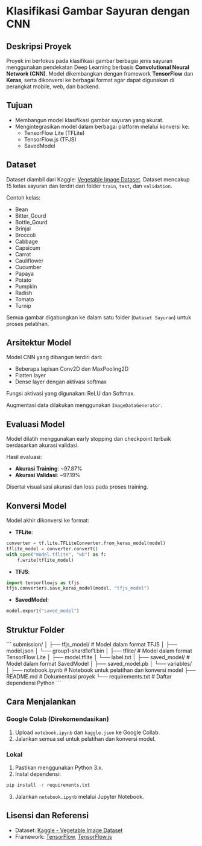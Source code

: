 # Klasifikasi Gambar Sayuran dengan CNN

## Deskripsi Proyek

Proyek ini berfokus pada klasifikasi gambar berbagai jenis sayuran menggunakan pendekatan Deep Learning berbasis **Convolutional Neural Network (CNN)**. Model dikembangkan dengan framework **TensorFlow** dan **Keras**, serta dikonversi ke berbagai format agar dapat digunakan di perangkat mobile, web, dan backend.

## Tujuan

- Membangun model klasifikasi gambar sayuran yang akurat.
- Mengintegrasikan model dalam berbagai platform melalui konversi ke:
  - TensorFlow Lite (TFLite)
  - TensorFlow.js (TFJS)
  - SavedModel

## Dataset

Dataset diambil dari Kaggle: [Vegetable Image Dataset](https://www.kaggle.com/datasets/misrakahmed/vegetable-image-dataset). Dataset mencakup 15 kelas sayuran dan terdiri dari folder `train`, `test`, dan `validation`.

Contoh kelas:
- Bean
- Bitter_Gourd
- Bottle_Gourd
- Brinjal
- Broccoli
- Cabbage
- Capsicum
- Carrot
- Cauliflower
- Cucumber
- Papaya
- Potato
- Pumpkin
- Radish
- Tomato
- Turnip

Semua gambar digabungkan ke dalam satu folder (`Dataset Sayuran`) untuk proses pelatihan.

## Arsitektur Model

Model CNN yang dibangun terdiri dari:
- Beberapa lapisan Conv2D dan MaxPooling2D
- Flatten layer
- Dense layer dengan aktivasi softmax

Fungsi aktivasi yang digunakan: ReLU dan Softmax.

Augmentasi data dilakukan menggunakan `ImageDataGenerator`.

## Evaluasi Model

Model dilatih menggunakan early stopping dan checkpoint terbaik berdasarkan akurasi validasi.

Hasil evaluasi:
- **Akurasi Training**: ~97.87%
- **Akurasi Validasi**: ~97.19%

Disertai visualisasi akurasi dan loss pada proses training.

## Konversi Model

Model akhir dikonversi ke format:
- **TFLite**:
```python
converter = tf.lite.TFLiteConverter.from_keras_model(model)
tflite_model = converter.convert()
with open("model.tflite", "wb") as f:
    f.write(tflite_model)
```

- **TFJS**:
```python
import tensorflowjs as tfjs
tfjs.converters.save_keras_model(model, "tfjs_model")
```

- **SavedModel**:
```python
model.export("saved_model")
```

## Struktur Folder

\`\`\`
submission/
│
├── tfjs_model/                # Model dalam format TFJS
│   ├── model.json
│   └── group1-shard1of1.bin
│
├── tflite/                    # Model dalam format TensorFlow Lite
│   ├── model.tflite
│   └── label.txt
│
├── saved_model/              # Model dalam format SavedModel
│   ├── saved_model.pb
│   └── variables/
│
├── notebook.ipynb            # Notebook untuk pelatihan dan konversi model
├── README.md                 # Dokumentasi proyek
└── requirements.txt          # Daftar dependensi Python
\`\`\`

## Cara Menjalankan

### Google Colab (Direkomendasikan)
1. Upload `notebook.ipynb` dan `kaggle.json` ke Google Collab.
2. Jalankan semua sel untuk pelatihan dan konversi model.

### Lokal
1. Pastikan menggunakan Python 3.x.
2. Instal dependensi:
```bash
pip install -r requirements.txt
```
3. Jalankan `notebook.ipynb` melalui Jupyter Notebook.

## Lisensi dan Referensi

- Dataset: [Kaggle - Vegetable Image Dataset](https://www.kaggle.com/datasets/misrakahmed/vegetable-image-dataset)
- Framework: [TensorFlow](https://www.tensorflow.org/), [TensorFlow.js](https://www.tensorflow.org/js)